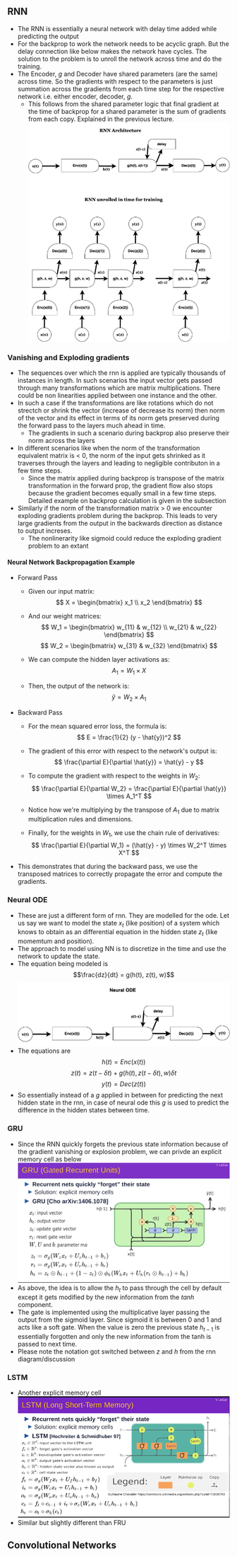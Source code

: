 ## RNN
- The RNN is essentially a neural network with delay time added while predicting the output
- For the backprop to work the network needs to be acyclic graph. But the delay connection like below makes the network have cycles. The solution to the problem is to unroll the network across time and do the training.
- The Encoder, $g$ and Decoder have shared parameters (are the same) across time. So the gradients with respect to the parameters is just summation across the gradients from each time step for the respective network i.e. either encoder, decoder, $g$.
    -  This follows from the shared parameter logic that final gradient at the time of backprop for a shared parameter is the sum of gradients from each copy. Explained in the previous lecture.
![Local Image](./rnn.png)
### Vanishing and Exploding gradients
- The sequences over which the rnn is applied are typically thousands of instances in length. In such scenarios the input vector gets passed through many transformations which are matrix multiplications. There could be non linearities applied between one instance and the other. 
- In such a case if the transformations are like rotations which do not strectch or shrink the vector (increase of decrease its norm) then norm of the vector and its effect in terms of its norm gets preserved during the forward pass to the layers much ahead in time.
    - The gradients in such a scenario during backprop also preserve their norm across the layers
- In different scenarios like when the norm of the transformation equivalent matrix is < 0, the norm of the input gets shrinked as it traverses through the layers and leading to negligible contributon in a few time steps.
    - Since the matrix applied during backprop is transpose of the matrix transformation in the forward prop, the gradient flow also stops because the gradient becomes equally small in a few time steps. Detailed example on backprop calculation is given in the subsection
- Similarly if the norm of the transformation matrix > 0 we encounter exploding gradients problem during the backprop. This leads to very large gradients from the output in the backwards direction as distance to output increses.
    - The nonlinerarity like sigmoid could reduce the exploding gradient problem to an extant
#### Neural Network Backpropagation Example
- Forward Pass
    - Given our input matrix:
    $$ X = \begin{bmatrix} x_1 \\ x_2 \end{bmatrix} $$
    
    - And our weight matrices:
    $$ W_1 = \begin{bmatrix} w_{11} & w_{12} \\ w_{21} & w_{22} \end{bmatrix} $$
    $$ W_2 = \begin{bmatrix} w_{31} & w_{32} \end{bmatrix} $$

    - We can compute the hidden layer activations as:
    $$ A_1 = W_1 \times X $$
    
    - Then, the output of the network is:
    $$ \hat{y} = W_2 \times A_1 $$

- Backward Pass
    - For the mean squared error loss, the formula is:
    $$ E = \frac{1}{2} (y - \hat{y})^2 $$

    - The gradient of this error with respect to the network's output is:
    $$ \frac{\partial E}{\partial \hat{y}} = \hat{y} - y $$

    - To compute the gradient with respect to the weights in $W_2$:
    $$ \frac{\partial E}{\partial W_2} = \frac{\partial E}{\partial \hat{y}} \times A_1^T $$
 
    - Notice how we're multiplying by the transpose of $A_1$ due to matrix multiplication rules and dimensions.

    - Finally, for the weights in $W_1$, we use the chain rule of derivatives:
    $$ \frac{\partial E}{\partial W_1} = (\hat{y} - y) \times W_2^T \times X^T $$
- This demonstrates that during the backward pass, we use the transposed matrices to correctly propagate the error and compute the gradients.
### Neural ODE
- These are just a different form of rnn. They are modelled for the ode. Let us say we want to model the state $x_t$ (like position) of a system which knows to obtain as an differential equation in the hidden state $z_t$ (like momemtum and position). 
- The approach to model using NN is to discretize in the time and use the network to update the state.
- The equation being modeled is $$\frac{dz}{dt} = g(h(t), z(t), w)$$
![Local Image](./neural_ode.png)
- The equations are 
$$h(t) = Enc(x(t))$$
$$z(t) = z(t-\delta t) + g(h(t), z(t-\delta t), w) \delta t$$
$$y(t) = Dec(z(t))$$
- So essentially instead of a $g$ applied in between for predicting the next hidden state in the rnn, in case of neural ode this $g$ is used to predict the difference in the hidden states between time.

### GRU
- Since the RNN quickly forgets the previous state information because of the gradient vanishing or explosion problem, we can privde an explicit memory cell as below
![Local Image](./gru.png)
- As above, the idea is to allow the $h_t$ to pass through the cell by default except it gets modified by the new information from the $tanh$ component.
- The gate is implemented using the multiplicative layer passing the output from the sigmoid layer. Since sigmoid it is between 0 and 1 and acts like a soft gate. When the value is zero the previous state $h_{t-1}$ is essentially forgotten and only the new information from the tanh is passed to next time.
- Please note the notation got switched between $z$ and $h$ from the rnn diagram/discussion

### LSTM
- Another explicit memory cell
![Local Image](./lstm.png)
- Similar but slightly different than FRU

## Convolutional Networks


